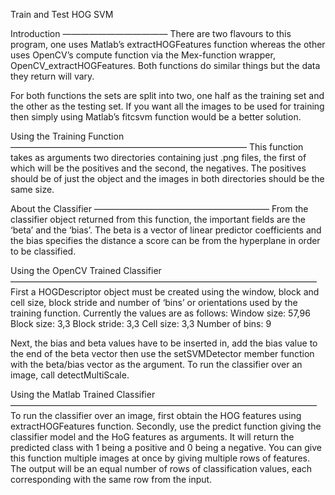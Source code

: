 Train and Test HOG SVM

Introduction
————————————
There are two flavours to this program, one uses Matlab’s extractHOGFeatures function whereas the other uses OpenCV’s compute function via the Mex-function wrapper, OpenCV_extractHOGFeatures. Both functions do similar things but the data they return will vary.

For both functions the sets are split into two, one half as the training set and the other as the testing set. If you want all the images to be used for training then simply using Matlab’s fitcsvm function would be a better solution.

Using the Training Function
———————————————————————————
This function takes as arguments two directories containing just .png files, the first of which will be the positives and the second, the negatives. The positives should be of just the object and the images in both directories should be the same size.

About the Classifier
————————————————————
From the classifier object returned from this function, the important fields are the ‘beta’ and the ‘bias’. The beta is a vector of linear predictor coefficients and the bias specifies the distance a score can be from the hyperplane in order to be classified.

Using the OpenCV Trained Classifier
———————————————————————————————————
First a HOGDescriptor object must be created using the window, block and cell size, block stride and number of ‘bins’ or orientations used by the training function. Currently the values are as follows:
Window size: 57,96
Block size: 3,3
Block stride: 3,3
Cell size: 3,3
Number of bins: 9

Next, the bias and beta values have to be inserted in, add the bias value to the end of the beta vector then use the setSVMDetector member function with the beta/bias vector as the argument. To run the classifier over an image, call detectMultiScale. 

Using the Matlab Trained Classifier
———————————————————————————————————
To run the classifier over an image, first obtain the HOG features using extractHOGFeatures function. Secondly, use the predict function giving the classifier model and the HoG features as arguments. It will return the predicted class with 1 being a positive and 0 being a negative. You can give this function multiple images at once by giving multiple rows of features. The output will be an equal number of rows of classification values, each corresponding with the same row from the input.